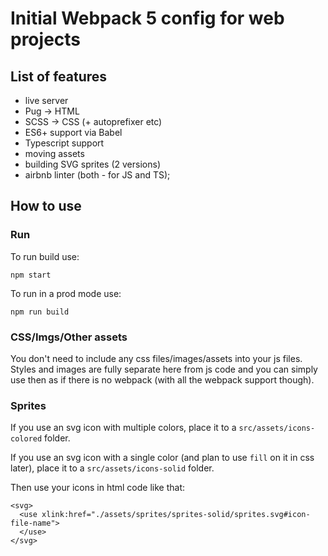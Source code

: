 # Initial Webpack 5 config for web projects

## List of features

* live server
* Pug -> HTML
* SCSS -> CSS (+ autoprefixer etc)
* ES6+ support via Babel
* Typescript support
* moving assets
* building SVG sprites (2 versions)
* airbnb linter (both - for JS and TS);

## How to use

### Run

To run build use:
```
npm start
```

To run in a prod mode use:
```
npm run build
```

### CSS/Imgs/Other assets

You don't need to include any css files/images/assets into your js files. Styles and images are fully separate here from js code and you can simply use then as if there is no webpack (with all the webpack support though).

### Sprites

If you use an svg icon with multiple colors, place it to a `src/assets/icons-colored` folder.

If you use an svg icon with a single color (and plan to use `fill` on it in css later), place it to a `src/assets/icons-solid` folder.

Then use your icons in html code like that:

```
<svg>
  <use xlink:href="./assets/sprites/sprites-solid/sprites.svg#icon-file-name">
  </use>
</svg>
```

